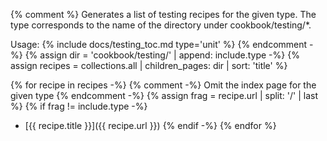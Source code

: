 {% comment %}
  Generates a list of testing recipes for the given type. The type 
  corresponds to the name of the directory under cookbook/testing/*.

  Usage: {% include docs/testing_toc.md type='unit' %}
{% endcomment -%}
{% assign dir = 'cookbook/testing/' | append: include.type -%}
{% assign recipes = collections.all | children_pages: dir | sort: 'title' %}

{% for recipe in recipes -%}
{% comment -%}
  Omit the index page for the given type
{% endcomment -%}
{% assign frag = recipe.url | split: '/' | last %}
{% if frag != include.type -%}
- [{{ recipe.title }}]({{ recipe.url }})
{% endif -%}
{% endfor %}